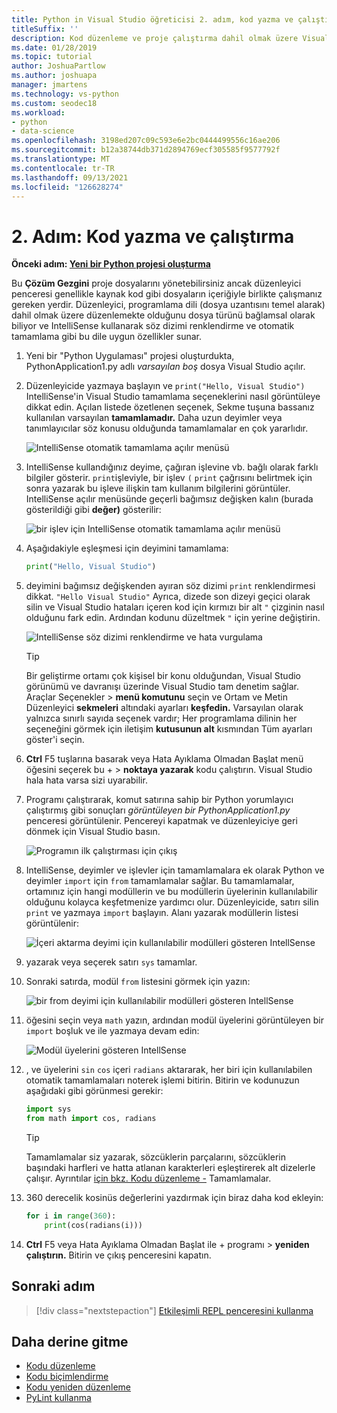 ```yaml
---
title: Python in Visual Studio öğreticisi 2. adım, kod yazma ve çalıştırma
titleSuffix: ''
description: Kod düzenleme ve proje çalıştırma dahil olmak üzere Visual Studio Python özelliklerine temel bir kılavuz olan 2. adım.
ms.date: 01/28/2019
ms.topic: tutorial
author: JoshuaPartlow
ms.author: joshuapa
manager: jmartens
ms.technology: vs-python
ms.custom: seodec18
ms.workload:
- python
- data-science
ms.openlocfilehash: 3198ed207c09c593e6e2bc0444499556c16ae206
ms.sourcegitcommit: b12a38744db371d2894769ecf305585f9577792f
ms.translationtype: MT
ms.contentlocale: tr-TR
ms.lasthandoff: 09/13/2021
ms.locfileid: "126628274"
---
```

# <a name="step-2-write-and-run-code"></a>2. Adım: Kod yazma ve çalıştırma

**Önceki adım: [Yeni bir Python projesi oluşturma](tutorial-working-with-python-in-visual-studio-step-01-create-project.md)**

Bu **Çözüm Gezgini** proje dosyalarını yönetebilirsiniz ancak  düzenleyici penceresi genellikle kaynak  kod gibi dosyaların içeriğiyle birlikte çalışmanız gereken yerdir. Düzenleyici, programlama dili (dosya uzantısını temel alarak) dahil olmak üzere düzenlemekte olduğunu dosya türünü bağlamsal olarak biliyor ve IntelliSense kullanarak söz dizimi renklendirme ve otomatik tamamlama gibi bu dile uygun özellikler sunar.

1. Yeni bir "Python Uygulaması" projesi oluşturdukta, PythonApplication1.py adlı *varsayılan boş* dosya Visual Studio açılır.

1. Düzenleyicide yazmaya başlayın ve `print("Hello, Visual Studio")` IntelliSense'in Visual Studio tamamlama seçeneklerini nasıl görüntüleye dikkat edin. Açılan listede özetlenen seçenek, Sekme tuşuna bassanız kullanılan varsayılan **tamamlamadır.** Daha uzun deyimler veya tanımlayıcılar söz konusu olduğunda tamamlamalar en çok yararlıdır.

    ![IntelliSense otomatik tamamlama açılır menüsü](media/vs-getting-started-python-04-IntelliSense1b.png)

1. IntelliSense kullandığınız deyime, çağıran işlevine vb. bağlı olarak farklı bilgiler gösterir. `print`işleviyle, bir işlev `(` `print` çağrısını belirtmek için sonra yazarak bu işleve ilişkin tam kullanım bilgilerini görüntüler. IntelliSense açılır menüsünde geçerli bağımsız değişken kalın (burada gösterildiği gibi **değer)** gösterilir:

    ![bir işlev için IntelliSense otomatik tamamlama açılır menüsü](media/vs-getting-started-python-05-IntelliSense2b.png)

1. Aşağıdakiyle eşleşmesi için deyimini tamamlama:

    ```python
    print("Hello, Visual Studio")
    ```

1. deyimini bağımsız değişkenden ayıran söz dizimi `print` renklendirmesi dikkat. `"Hello Visual Studio"` Ayrıca, dizede son dizeyi geçici olarak silin ve Visual Studio hataları içeren kod için kırmızı bir alt `"` çizginin nasıl olduğunu fark edin. Ardından kodunu düzeltmek `"` için yerine değiştirin.

    ![IntelliSense söz dizimi renklendirme ve hata vurgulama](media/vs-getting-started-python-06-IntelliSense3b.png)

    > [!Tip]
    > Bir geliştirme ortamı çok kişisel bir konu olduğundan, Visual Studio görünümü ve davranışı üzerinde Visual Studio tam denetim sağlar. Araçlar Seçenekler  >  **menü komutunu** seçin ve Ortam ve Metin Düzenleyici **sekmeleri** altındaki ayarları **keşfedin.** Varsayılan olarak yalnızca sınırlı sayıda seçenek vardır; Her programlama dilinin her seçeneğini görmek için iletişim **kutusunun alt** kısmından Tüm ayarları göster'i seçin.

1. **Ctrl** F5 tuşlarına basarak veya Hata Ayıklama Olmadan Başlat menü öğesini seçerek bu +    >  **noktaya yazarak** kodu çalıştırın. Visual Studio hala hata varsa sizi uyarabilir.

1. Programı çalıştırarak, komut satırına sahip bir Python yorumlayıcı çalıştırmış gibi sonuçları *görüntüleyen bir PythonApplication1.py* penceresi görüntülenir. Pencereyi kapatmak ve düzenleyiciye geri dönmek için Visual Studio basın.

    ![Programın ilk çalıştırması için çıkış](media/vs-getting-started-python-07-output.png)

1. IntelliSense, deyimler ve işlevler için tamamlamalara ek olarak Python ve deyimler `import` için `from` tamamlamalar sağlar. Bu tamamlamalar, ortamınız için hangi modüllerin ve bu modüllerin üyelerinin kullanılabilir olduğunu kolayca keşfetmenize yardımcı olur. Düzenleyicide, satırı silin `print` ve yazmaya `import` başlayın. Alanı yazarak modüllerin listesi görüntülenir:

    ![İçeri aktarma deyimi için kullanılabilir modülleri gösteren IntellSense](media/vs-getting-started-python-08-import1.png)

1. yazarak veya seçerek satırı `sys` tamamlar.

1. Sonraki satırda, modül `from` listesini görmek için yazın:

    ![bir from deyimi için kullanılabilir modülleri gösteren IntellSense](media/vs-getting-started-python-09-import2.png)

1. öğesini seçin veya `math` yazın, ardından modül üyelerini görüntüleyen bir `import` boşluk ve ile yazmaya devam edin:

    ![Modül üyelerini gösteren IntellSense](media/vs-getting-started-python-10-import3.png)

1. , ve üyelerini `sin` `cos` içeri `radians` aktararak, her biri için kullanılabilen otomatik tamamlamaları noterek işlemi bitirin. Bitirin ve kodunuzun aşağıdaki gibi görünmesi gerekir:

    ```python
    import sys
    from math import cos, radians
    ```

    > [!Tip]
    > Tamamlamalar siz yazarak, sözcüklerin parçalarını, sözcüklerin başındaki harfleri ve hatta atlanan karakterleri eşleştirerek alt dizelerle çalışır. Ayrıntılar [için bkz. Kodu düzenleme -](editing-python-code-in-visual-studio.md#completions) Tamamlamalar.

1. 360 derecelik kosinüs değerlerini yazdırmak için biraz daha kod ekleyin:

    ```python
    for i in range(360):
        print(cos(radians(i)))
    ```

1. **Ctrl** F5 veya Hata Ayıklama Olmadan Başlat ile +  programı   >  **yeniden çalıştırın.** Bitirin ve çıkış penceresini kapatın.

## <a name="next-step"></a>Sonraki adım

> [!div class="nextstepaction"]
> [Etkileşimli REPL penceresini kullanma](tutorial-working-with-python-in-visual-studio-step-03-interactive-repl.md)

## <a name="go-deeper"></a>Daha derine gitme

- [Kodu düzenleme](editing-python-code-in-visual-studio.md)
- [Kodu biçimlendirme](formatting-python-code.md)
- [Kodu yeniden düzenleme](refactoring-python-code.md)
- [PyLint kullanma](linting-python-code.md)
